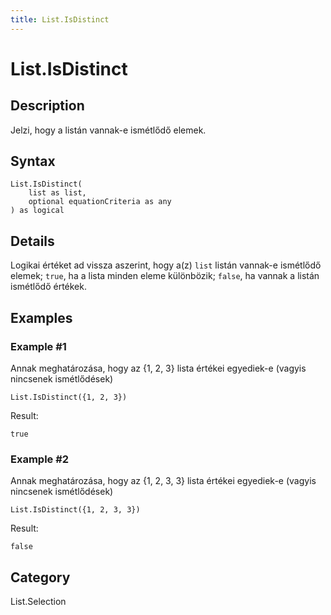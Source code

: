 ```yaml
---
title: List.IsDistinct
---
```


# List.IsDistinct


## Description

Jelzi, hogy a listán vannak-e ismétlődő elemek.


## Syntax

```powerquery
List.IsDistinct(
    list as list,
    optional equationCriteria as any
) as logical
```


## Details

Logikai értéket ad vissza aszerint, hogy a(z) <code>list</code> listán vannak-e ismétlődő elemek; <code>true</code>, ha a lista minden eleme különbözik; <code>false</code>, ha vannak a listán ismétlődő értékek. 


## Examples

### Example #1 
Annak meghatározása, hogy az \{1, 2, 3} lista értékei egyediek-e (vagyis nincsenek ismétlődések)
```powerquery
List.IsDistinct({1, 2, 3})
```

Result: 
```powerquery
true
```


### Example #2 
Annak meghatározása, hogy az \{1, 2, 3, 3} lista értékei egyediek-e (vagyis nincsenek ismétlődések)
```powerquery
List.IsDistinct({1, 2, 3, 3})
```

Result: 
```powerquery
false
```




## Category
List.Selection
